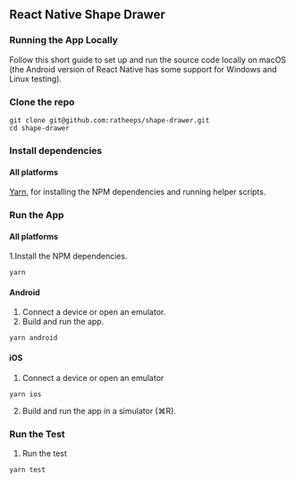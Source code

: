 ## React Native Shape Drawer

### Running the App Locally
Follow this short guide to set up and run the source code locally on macOS (the Android version of React Native has some support for Windows and Linux testing).

### Clone the repo
```
git clone git@github.com:ratheeps/shape-drawer.git
cd shape-drawer
```

### Install dependencies
#### All platforms

[Yarn](https://yarnpkg.com/en/docs/install), for installing the NPM dependencies and running helper scripts.

### Run the App
#### All platforms
1.Install the NPM dependencies.
```
yarn
```
#### Android
1. Connect a device or open an emulator.
2. Build and run the app.
```
yarn android
```
#### iOS
1. Connect a device or open an emulator
```
yarn ios
```
2. Build and run the app in a simulator (⌘R).

### Run the Test
1. Run the test
```
yarn test
```